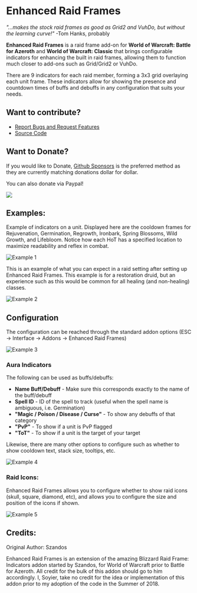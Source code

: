 # Enhanced Raid Frames

_"...makes the stock raid frames as good as Grid2 and VuhDo, but without the learning curve!"_ -Tom Hanks, probably

**Enhanced Raid Frames** is a raid frame add-on for **World of Warcraft: Battle for Azeroth** and **World of Warcraft: Classic** that brings configurable indicators for enhancing the built in raid frames, allowing them to function much closer to add-ons such as Grid/Grid2 or VuhDo.

There are 9 indicators for each raid member, forming a 3x3 grid overlaying each unit frame. These indicators allow for showing the presence and countdown times of buffs and debuffs in any configuration that suits your needs.

## Want to contribute?
* [Report Bugs and Request Features](https://github.com/brittyazel/RaidFrameIndicators/issues "Enhanced Raid Frames - Issues")
* [Source Code](https://github.com/brittyazel/RaidFrameIndicators "Enhanced Raid Frames")


## Want to Donate? 
If you would like to Donate, [Github Sponsors](https://github.com/sponsors/brittyazel "Sponsor Me") is the preferred method as they are currently matching donations dollar for dollar.

You can also donate via Paypal!

[![](https://www.paypalobjects.com/en_US/i/btn/btn_donateCC_LG.gif "")](https://www.paypal.com/cgi-bin/webscr?cmd=_s-xclick&hosted_button_id=AHE522HQ8CAY4 "Donate to Enhanced Raid Frames!")


## Examples:
Example of indicators on a unit. Displayed here are the cooldown frames for Rejuvenation, Germination, Regrowth, Ironbark, Spring Blossoms, Wild Growth, and Lifebloom. Notice how each HoT has a specified location to maximize readability and reflex in combat.

![Example 1](https://media.forgecdn.net/attachments/293/656/singleframe.jpg "Example 1")

This is an example of what you can expect in a raid setting after setting up Enhanced Raid Frames. This example is for a restoration druid, but an experience such as this would be common for all healing (and non-healing) classes.

![Example 2](https://media.forgecdn.net/attachments/250/479/raidframeindicators.jpg "Example 2")


## Configuration
The configuration can be reached through the standard addon options (ESC -&gt; Interface -&gt; Addons -&gt; Enhanced Raid Frames)

![Example 3](https://media.forgecdn.net/attachments/293/657/mainconfig.jpg "Example 3")

### Aura Indicators
The following can be used as buffs/debuffs:

* **Name Buff/Debuff** - Make sure this corresponds exactly to the name of the buff/debuff
* **Spell ID** - ID of the spell to track (useful when the spell name is ambiguous, i.e. Germination)
* **"Magic / Poison / Disease / Curse"** - To show any debuffs of that category
* **"PvP"** - To show if a unit is PvP flagged
* **"ToT"** - To show if a unit is the target of your target

Likewise, there are many other options to configure such as whether to show cooldown text, stack size, tooltips, etc.

![Example 4](https://media.forgecdn.net/attachments/293/658/indicatorconfig.jpg "Example 4")

### Raid Icons:

Enhanced Raid Frames allows you to configure whether to show raid icons (skull, square, diamond, etc), and allows you to configure the size and position of the icons if shown.

![Example 5](https://media.forgecdn.net/attachments/293/659/iconconfig.jpg "Example 5")

## Credits:
Original Author: Szandos

Enhanced Raid Frames is an extension of the amazing Blizzard Raid Frame: Indicators addon started by Szandos, for World of Warcraft prior to Battle for Azeroth. All credit for the bulk of this addon should go to him accordingly. I, Soyier, take no credit for the idea or implementation of this addon prior to my adoption of the code in the Summer of 2018. 